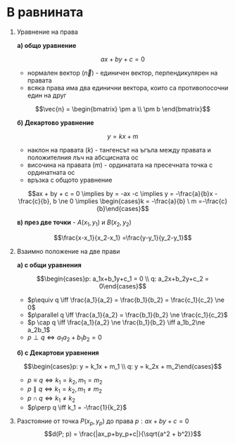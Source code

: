 # В равнината
1. Уравнение на права
	
	**а) общо уравнение**
	
	$$ax + by + c = 0$$
	
	- нормален вектор ($\vec{n}$) - единичен вектор, перпендикулярен на правата
	- всяка права има два единични вектора, които са противопосочни един на друг
	
	$$\vec{n} = \begin{bmatrix} \pm a \\ \pm b \end{bmatrix}$$
	
	**б) Декартово уравнение**
	
	$$y = kx + m$$
	
	- наклон на правата ($k$) - тангенсът на ъгъла между правата и положителния лъч на абсцисната ос
	- височина на правата ($m$) - ординатата на пресечната точка с ординатната ос
	- връзка с общото уравнение
	
	$$ax + by + c = 0 \implies by = -ax -c \implies y = -\frac{a}{b}x -\frac{c}{b}, b \ne 0 \implies \begin{cases}k = -\frac{a}{b} \ m =-\frac{c}{b}\end{cases}$$
	
	**в) през две точки** - $A(x_1, y_1)$ и $B(x_2, y_2)$
	
	$$\frac{x-x_1}{x_2-x_1} =\frac{y-y_1}{y_2-y_1}$$

2. Взаимно положение на две прави
	
	**а) с общи уравнения**
	
	$$\begin{cases}p: a_1x+b_1y+c_1 = 0 \\ q: a_2x+b_2y+c_2 = 0\end{cases}$$
	
	- $p\equiv q \iff \frac{a_1}{a_2} = \frac{b_1}{b_2} = \frac{c_1}{c_2} \ne 0$
	- $p\parallel q \iff \frac{a_1}{a_2} = \frac{b_1}{b_2} \ne \frac{c_1}{c_2}$
	- $p \cap q \iff \frac{a_1}{a_2} \ne \frac{b_1}{b_2} \iff a_1b_2\ne a_2b_1$
	- $p \perp q \iff a_1a_2+b_1b_2 = 0$
	
	**б) с Декартови уравнения**
	
	$$\begin{cases}p: y = k_1x + m_1 \\ q: y = k_2x + m_2\end{cases}$$
	
	- $p\equiv q \iff k_1=k_2, m_1 = m_2$
	- $p\parallel q \iff k_1=k_2, m_1 \ne m_2$
	- $p\cap q \iff k_1\ne k_2$
	- $p\perp q \iff k_1 = -\frac{1}{k_2}$

3. Разстояние от точка $P(x_p, y_p)$ до права $p: ax+by+c=0$
	$$d(P; p) = \frac{|ax_p+by_p+c|}{\sqrt{a^2 + b^2}}$$